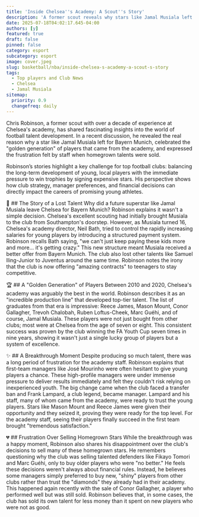 ```yaml
---
title: 'Inside Chelsea''s Academy: A Scout''s Story'
description: 'A former scout reveals why stars like Jamal Musiala left Chelsea and shares behind-the-scenes stories of the club''s famed academy.'
date: 2025-07-18T04:02:17.645-04:00
authors: [y]
featured: true
draft: false
pinned: false
category: esport
subcategory: esport
image: cover.jpeg
slug: basketball/nba/inside-chelsea-s-academy-a-scout-s-story
tags:
  - Top players and Club News
  - Chelsea
  - Jamal Musiala
sitemap:
  priority: 0.9
  changefreq: daily
---
```

Chris Robinson, a former scout with over a decade of experience at Chelsea's academy, has shared fascinating insights into the world of football talent development. In a recent discussion, he revealed the real reason why a star like Jamal Musiala left for Bayern Munich, celebrated the "golden generation" of players that came from the academy, and expressed the frustration felt by staff when homegrown talents were sold.

Robinson’s stories highlight a key challenge for top football clubs: balancing the long-term development of young, local players with the immediate pressure to win trophies by signing expensive stars. His perspective shows how club strategy, manager preferences, and financial decisions can directly impact the careers of promising young athletes.

🤔 ## The Story of a Lost Talent
Why did a future superstar like Jamal Musiala leave Chelsea for Bayern Munich? Robinson explains it wasn't a simple decision. Chelsea's excellent scouting had initially brought Musiala to the club from Southampton's doorstep. However, as Musiala turned 16, Chelsea's academy director, Neil Bath, tried to control the rapidly increasing salaries for young players by introducing a structured payment system. Robinson recalls Bath saying, "we can't just keep paying these kids more and more... it's getting crazy." This new structure meant Musiala received a better offer from Bayern Munich. The club also lost other talents like Samuel Iling-Junior to Juventus around the same time. Robinson notes the irony that the club is now offering "amazing contracts" to teenagers to stay competitive.

🏆 ## A "Golden Generation" of Players
Between 2010 and 2020, Chelsea's academy was arguably the best in the world. Robinson describes it as an "incredible production line" that developed top-tier talent. The list of graduates from that era is impressive: Reece James, Mason Mount, Conor Gallagher, Trevoh Chalobah, Ruben Loftus-Cheek, Marc Guéhi, and of course, Jamal Musiala. These players were not just bought from other clubs; most were at Chelsea from the age of seven or eight. This consistent success was proven by the club winning the FA Youth Cup seven times in nine years, showing it wasn't just a single lucky group of players but a system of excellence.

✨ ## A Breakthrough Moment
Despite producing so much talent, there was a long period of frustration for the academy staff. Robinson explains that first-team managers like José Mourinho were often hesitant to give young players a chance. These high-profile managers were under immense pressure to deliver results immediately and felt they couldn't risk relying on inexperienced youth. The big change came when the club faced a transfer ban and Frank Lampard, a club legend, became manager. Lampard and his staff, many of whom came from the academy, were ready to trust the young players. Stars like Mason Mount and Reece James were given their opportunity and they seized it, proving they were ready for the top level. For the academy staff, seeing their players finally succeed in the first team brought "tremendous satisfaction."

💔 ## Frustration Over Selling Homegrown Stars
While the breakthrough was a happy moment, Robinson also shares his disappointment over the club's decisions to sell many of these homegrown stars. He remembers questioning why the club was selling talented defenders like Fikayo Tomori and Marc Guéhi, only to buy older players who were "no better." He feels these decisions weren't always about financial rules. Instead, he believes some managers simply preferred to buy new, "shiny" players from other clubs rather than trust the "diamonds" they already had in their academy. This happened again recently with the sale of Conor Gallagher, a player who performed well but was still sold. Robinson believes that, in some cases, the club has sold its own talent for less money than it spent on new players who were not as good.